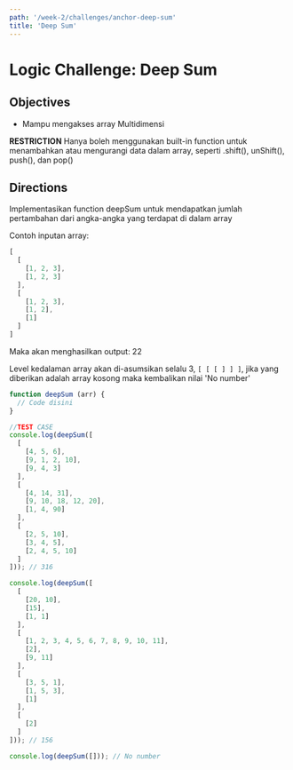```yaml
---
path: '/week-2/challenges/anchor-deep-sum'
title: 'Deep Sum'
---
```


# Logic Challenge: Deep Sum

## Objectives
- Mampu mengakses array Multidimensi

**RESTRICTION**
Hanya boleh menggunakan built-in function untuk menambahkan atau mengurangi data dalam array, seperti .shift(), unShift(), push(), dan pop()

## Directions

Implementasikan function deepSum untuk mendapatkan jumlah pertambahan dari angka-angka yang terdapat
di dalam array

Contoh inputan array:
```Javascript
[
  [
    [1, 2, 3],
    [1, 2, 3]
  ],
  [
    [1, 2, 3],
    [1, 2],
    [1]
  ]
]
```

Maka akan menghasilkan output: 22

Level kedalaman array akan di-asumsikan selalu 3, `[ [ [ ] ] ]`, jika yang diberikan adalah array
kosong maka kembalikan nilai 'No number'

```JavaScript
function deepSum (arr) {
  // Code disini
}

//TEST CASE
console.log(deepSum([
  [
    [4, 5, 6],
    [9, 1, 2, 10],
    [9, 4, 3]
  ],
  [
    [4, 14, 31],
    [9, 10, 18, 12, 20],
    [1, 4, 90]
  ],
  [
    [2, 5, 10],
    [3, 4, 5],
    [2, 4, 5, 10]
  ]
])); // 316

console.log(deepSum([
  [
    [20, 10],
    [15],
    [1, 1]
  ],
  [
    [1, 2, 3, 4, 5, 6, 7, 8, 9, 10, 11],
    [2],
    [9, 11]
  ],
  [
    [3, 5, 1],
    [1, 5, 3],
    [1]
  ],
  [
    [2]
  ]
])); // 156

console.log(deepSum([])); // No number
```
